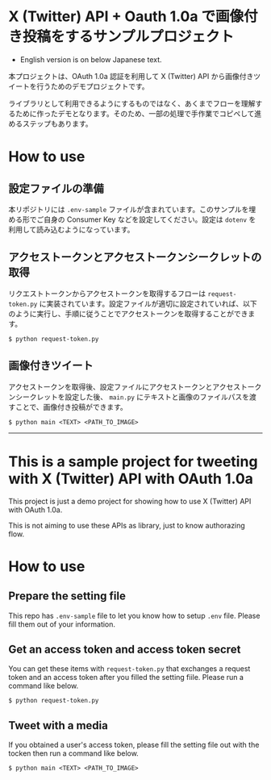 # X (Twitter) API + Oauth 1.0a で画像付き投稿をするサンプルプロジェクト

* English version is on below Japanese text.

本プロジェクトは、OAuth 1.0a 認証を利用して X (Twitter) API から画像付きツイートを行うためのデモプロジェクトです。

ライブラリとして利用できるようにするものではなく、あくまでフローを理解するために作ったデモとなります。そのため、一部の処理で手作業でコピペして進めるステップもあります。

# How to use

## 設定ファイルの準備

本リポジトリには `.env-sample` ファイルが含まれています。このサンプルを埋める形でご自身の Consumer Key などを設定してください。設定は `dotenv` を利用して読み込むようになっています。

## アクセストークンとアクセストークンシークレットの取得

リクエストトークンからアクセストークンを取得するフローは `request-token.py` に実装されています。設定ファイルが適切に設定されていれば、以下のように実行し、手順に従うことでアクセストークンを取得することができます。

```shell:アクセストークンの取得
$ python request-token.py
```

## 画像付きツイート

アクセストークンを取得後、設定ファイルにアクセストークンとアクセストークンシークレットを設定した後、 `main.py` にテキストと画像のファイルパスを渡すことで、画像付き投稿ができます。

```shell:画像付きツイート
$ python main <TEXT> <PATH_TO_IMAGE>
```

----------------------------------

# This is a sample project for tweeting with X (Twitter) API with OAuth 1.0a

This project is just a demo project for showing how to use X (Twitter) API with OAuth 1.0a.

This is not aiming to use these APIs as library, just to know authorazing flow.

# How to use

## Prepare the setting file

This repo has `.env-sample` file to let you know how to setup `.env` file. Please fill them out of your information.

## Get an access token and access token secret

You can get these items with `request-token.py` that exchanges a request token and an access token after you filled the setting fiile. Please run a command like below.

```shell:Get an access token
$ python request-token.py
```

## Tweet with a media

If you obtained a user's access token, please fill the setting file out with the tocken then run a command like below.

```shell:Tweet a message with a media
$ python main <TEXT> <PATH_TO_IMAGE>
```